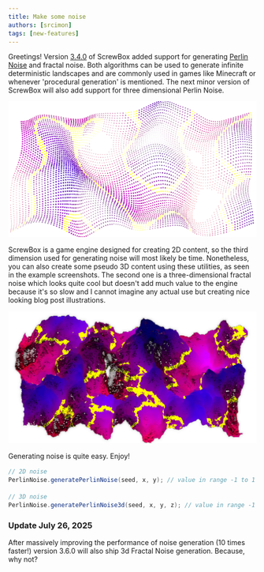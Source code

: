 ```yaml
---
title: Make some noise
authors: [srcimon]
tags: [new-features]
---
```

Greetings!
Version [3.4.0](https://github.com/srcimon/screwbox/releases/tag/3.4.0) of ScrewBox added support for generating
[Perlin Noise](https://en.wikipedia.org/wiki/Perlin_noise) and fractal noise.
Both algorithms can be used to generate infinite deterministic landscapes
and are commonly used in games like Minecraft or whenever 'procedural generation' is mentioned.
The next minor version of ScrewBox will also add support for three dimensional Perlin Noise.

![noise](noise.png)

ScrewBox is a game engine designed for creating 2D content,
so the third dimension used for generating noise will most likely be time.
Nonetheless, you can also create some pseudo 3D content using these utilities, as seen in the example screenshots.
The second one is a three-dimensional fractal noise which looks quite cool but doesn't add much value to the engine
because it's so slow and I cannot imagine any actual use but creating nice looking blog post illustrations.


![noise](fractal.png)

Generating noise is quite easy. Enjoy!

``` java
// 2D noise
PerlinNoise.generatePerlinNoise(seed, x, y); // value in range -1 to 1

// 3D noise
PerlinNoise.generatePerlinNoise3d(seed, x, y, z); // value in range -1 to 1
```

### Update July 26, 2025

After massively improving the performance of noise generation (10 times faster!) version 3.6.0 will also ship
3d Fractal Noise generation. Because, why not?

<!-- truncate -->